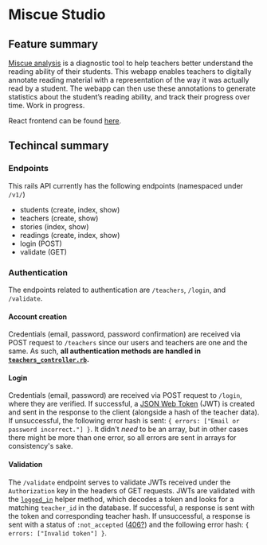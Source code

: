 # Miscue Studio

## Feature summary

[Miscue analysis](https://en.wikipedia.org/wiki/Miscue_analysis) is a diagnostic
tool to help teachers better understand the reading ability of their
students. This webapp enables teachers to digitally annotate reading material
with a representation of the way it was actually read by a student. The webapp
can then use these annotations to generate statistics about the student’s
reading ability, and track their progress over time. Work in progress.

React frontend can be found
[here](https://github.com/idmyn/miscue-studio-frontend).

## Techincal summary

### Endpoints

This rails API currently has the following endpoints (namespaced under `/v1/`)
- students (create, index, show)
- teachers (create, show)
- stories (index, show)
- readings (create, index, show)
- login (POST)
- validate (GET)

### Authentication

The endpoints related to authentication are `/teachers`, `/login`, and
`/validate`. 

#### Account creation
Credentials (email, password, password confirmation) are received via POST
request to `/teachers` since our users and teachers are one and the same. As
such, **all authentication methods are handled in
[`teachers_controller.rb`](https://github.com/idmyn/miscue-studio-backend/blob/master/app/controllers/v1/teachers_controller.rb).**

#### Login
Credentials (email, password) are received via POST request to `/login`, where
they are verified. If successful, a [JSON Web
Token](https://en.wikipedia.org/wiki/JSON_Web_Token) (JWT) is created and sent
in the response to the client (alongside a hash of the teacher data). If
unsuccessful, the following error hash is sent: `{ errors: ["Email or password incorrect."] }`. It didn't _need_ to be an array, but in other cases
there might be more than one error, so all errors are sent in arrays for
consistency's sake.

#### Validation
The `/validate` endpoint serves to validate JWTs received under the
`Authorization` key in the headers of GET requests. JWTs are validated with the
[`logged_in`](https://github.com/idmyn/miscue-studio-backend/blob/b34dc232e5832642d1fed686d6fdaa09f174c39d/app/controllers/application_controller.rb#L26)
helper method, which decodes a token and looks for a matching `teacher_id` in
the database. If successful, a response is sent with the token and corresponding
teacher hash. If unsuccessful, a response is sent with a status of
`:not_accepted`
([406?](https://developer.mozilla.org/en-US/docs/Web/HTTP/Status/406)) and the
following error hash: `{ errors: ["Invalid token"] }`.
